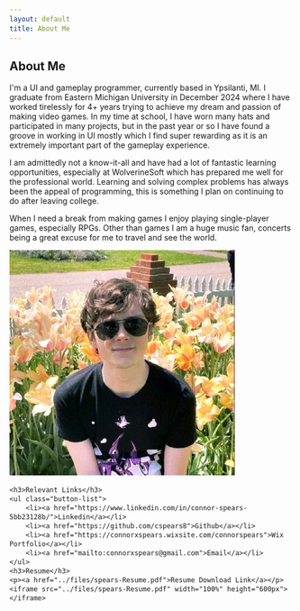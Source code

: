 ```yaml
---
layout: default
title: About Me
---
```

<main>
	<!-- About Me -->
	<section class="about-me">
		<div class="about-content">
			<h2>About Me</h2>
			<p>I'm a UI and gameplay programmer, currently based in Ypsilanti, MI. I graduate from Eastern Michigan University in December 2024 where I have worked tirelessly for 4+ years trying to achieve my dream and passion of making video games. In my time at school, I have worn many hats and participated in many projects, but in the past year or so I have found a groove in working in UI mostly which I find super rewarding as it is an extremely important part of the gameplay experience.</p>
			<p>I am admittedly not a know-it-all and have had a lot of fantastic learning opportunities, especially at WolverineSoft which has prepared me well for the professional world. Learning and solving complex problems has always been the appeal of programming, this is something I plan on continuing to do after leaving college.</p>
			<p>When I need a break from making games I enjoy playing single-player games, especially RPGs. Other than games I am a huge music fan, concerts being a great excuse for me to travel and see the world.</p>
		</div>
		<img src="../files/headshot.jpg" alt="Headshot Picture" class="about-image">
	</section>
	
	<h3>Relevant Links</h3>
	<ul class="button-list">
		<li><a href="https://www.linkedin.com/in/connor-spears-5bb23128b/">Linkedin</a></li>
		<li><a href="https://github.com/cspears8">Github</a></li>
		<li><a href="https://connorxspears.wixsite.com/connorspears">Wix Portfolio</a></li>
		<li><a href="mailto:connorxspears@gmail.com">Email</a></li>
	</ul>
	<h3>Resume</h3>
	<p><a href="../files/spears-Resume.pdf">Resume Download Link</a></p>
	<iframe src="../files/spears-Resume.pdf" width="100%" height="600px"></iframe>
</main>
